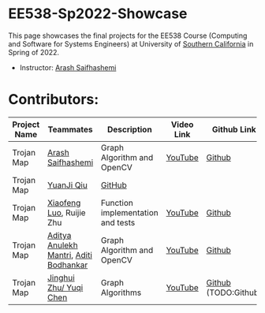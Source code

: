 # EE538-Sp2022-Showcase

This page showcases the final projects for the EE538 Course (Computing and Software for Systems Engineers) at University of [Southern California](http://usc.edu/) in Spring of 2022.

- Instructor: [Arash Saifhashemi](https://www.linkedin.com/in/ourarash/) 

# Contributors:


|Project Name| Teammates | Description |Video Link|Github Link|Slides Link|
| --- | --- | --- | --- | --- | --- |
| Trojan Map | [Arash Saifhashemi](https://www.linkedin.com/in/ourarash/)| Graph Algorithm and OpenCV | [YouTube](https://www.youtube.com/arisaif)|[Github](https://github.com/ourarash) | [Link to slides (e.g. in google drive)](http://myslides)|
| Trojan Map | [YuanJi Qiu](www.linkedin.com/in/yuanjiqiu) | [GitHub](https://github.com/RandleH)||
| Trojan Map | [Xiaofeng Luo](https://www.linkedin.com/in/xiaofeng-luo/), Ruijie Zhu | Function implementation and tests | [YouTube](https://www.youtube.com/watch?v=_KDML4Ck3SU)|[Github](https://github.com/sweetmaru) | [Link to slides](https://docs.google.com/presentation/d/1QpzHMseQR-DB8eT8BGiaITYrBkFgLCJAiU_HwsUrWQI/edit#slide=id.g126223c925a_0_72)|
| Trojan Map | [Aditya Anulekh Mantri](https://www.linkedin.com/in/aditya-anulekh/), [Aditi Bodhankar](https://www.linkedin.com/in/aditi-bodhankar/)| Graph Algorithm and OpenCV | [YouTube](https://www.youtube.com/watch?v=xsOKLaToUcI)|[Github](https://github.com/ee538/final-project-aditya-anulekh) | [Link to slides (e.g. in google drive)](https://docs.google.com/presentation/d/1RDwjfCuBQj1JHnCjStI-bwmPJfpWZXzTFTKSZTxOgOk/edit?usp=sharing)|
| Trojan Map | [Jinghui Zhu/ ](https://www.linkedin.com/in/jinghui-zhu-0331a575/)[Yuqi Chen](TODO:Linkedin)| Graph Algorithms | [YouTube](https://www.youtube.com/channel/UCyCoukyxGMtoFjoETm8rEbw)|[Github](https://github.com/Jayusc) (TODO:Github)|(TODO:Slides)|
